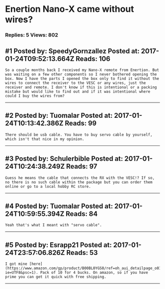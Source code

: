 # Enertion Nano-X came without wires?

### Replies: 5 Views: 802

## \#1 Posted by: SpeedyGornzallez Posted at: 2017-01-24T09:52:13.664Z Reads: 106

```
So a couple months back I received my Nano-X remote from Enertion. But was waiting on a few other components so I never bothered opening the box. Now I have the parts I opened the box only to find it without the wires to connect the receiver to the VESC or any wires, just the receiver and remote. I don't know if this is intentional or a packing mistake but would like to find out and if it was intentional where could I buy the wires from?
```

---
## \#2 Posted by: Tuomalar Posted at: 2017-01-24T10:13:42.386Z Reads: 99

```
There should be usb cable. You have to buy servo cable by yourself, which isn't that nice in my opinion.
```

---
## \#3 Posted by: Schulerbible Posted at: 2017-01-24T10:24:38.249Z Reads: 97

```
Guess he means the cable that connects the RX with the VESC!? If so, no there is no such cable within the package but you can order them online or go to a local hobby RC store.
```

---
## \#4 Posted by: Tuomalar Posted at: 2017-01-24T10:59:55.394Z Reads: 84

```
Yeah that's what I meant with "servo cable".
```

---
## \#5 Posted by: Esrapp21 Posted at: 2017-01-24T23:57:06.826Z Reads: 53

```
I got mine [here](https://www.amazon.com/gp/product/B00BL0YGS0/ref=oh_aui_detailpage_o01_s02?ie=UTF8&psc=1). Pack of 10 for 4 bucks. On amazon, so if you have prime you can get it quick with free shipping.
```

---
